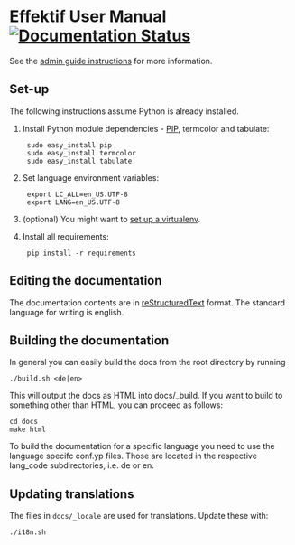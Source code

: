 Effektif User Manual [![Documentation Status](https://readthedocs.org/projects/effektif/badge/?version=latest)](https://readthedocs.org/projects/effektif/?badge=latest)
=======

See the [admin guide instructions](https://sites.google.com/a/effektif.com/effektif/general/admin-guide) for more information.

## Set-up

The following instructions assume Python is already installed.

1. Install Python module dependencies - [PIP](https://pypi.python.org/pypi/pip), termcolor and tabulate:

		sudo easy_install pip
		sudo easy_install termcolor
		sudo easy_install tabulate

2. Set language environment variables:

		export LC_ALL=en_US.UTF-8
		export LANG=en_US.UTF-8

3. (optional) You might want to [set up a virtualenv](http://docs.python-guide.org/en/latest/dev/virtualenvs/).
4. Install all requirements:

		pip install -r requirements

## Editing the documentation

The documentation contents are in [reStructuredText](http://rest-sphinx-memo.readthedocs.org/en/latest/ReST.html) format. The standard language for writing is english.

## Building the documentation

In general you can easily build the docs from the root directory by running

    ./build.sh <de|en>

This will output the docs as HTML into docs/_build. If you want to build to something other than HTML, you can proceed as follows:

	cd docs
	make html

To build the documentation for a specific language you need to use the language specifc conf.yp files. Those are located in the respective lang_code subdirectories, i.e. de or en.

## Updating translations

The files in `docs/_locale` are used for translations. Update these with:

	./i18n.sh
